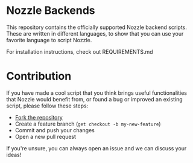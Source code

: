 # Nozzle Backends

This repository contains the officially supported Nozzle backend scripts. These are written in different languages, to show that you can use your favorite language to script Nozzle.

For installation instructions, check out REQUIREMENTS.md

# Contribution

If you have made a cool script that you think brings useful functionalities that Nozzle would benefit from, or found a bug or improved an existing script, please follow these steps:

- [Fork the repository](https://github.com/Schlipak/nozzle-backends/fork)
- Create a feature branch (`get checkout -b my-new-feature`)
- Commit and push your changes
- Open a new pull request

If you're unsure, you can always open an issue and we can discuss your ideas!
